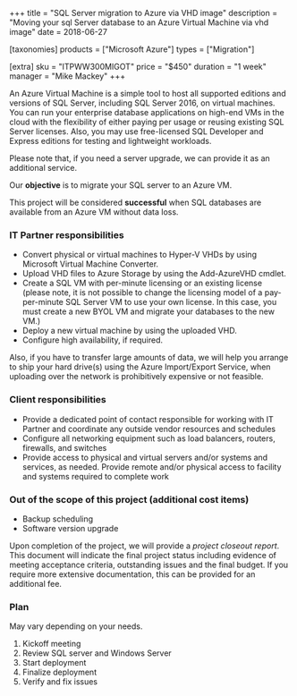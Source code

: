 +++
title = "SQL Server migration to Azure via VHD image"
description = "Moving your sql Server database to an Azure Virtual Machine via vhd image"
date = 2018-06-27

[taxonomies]
products = ["Microsoft Azure"]
types = ["Migration"]

[extra]
sku = "ITPWW300MIGOT"
price = "$450"
duration = "1 week"
manager = "Mike Mackey"
+++

An Azure Virtual Machine is a simple tool to host all supported editions
and versions of SQL Server, including SQL Server 2016,
on virtual machines. You can run your enterprise database applications
on high-end VMs in the cloud with the flexibility of either paying per
usage or reusing existing SQL Server licenses. Also, you may
use free-licensed SQL Developer and Express editions for
testing and lightweight workloads.

Please note that, if you need a server upgrade, we can provide it as an
additional service.

Our **objective** is to migrate your SQL server to an Azure VM.

This project will be considered **successful** when SQL
databases are available from an Azure VM without data loss.

### IT Partner responsibilities

-   Convert physical or virtual machines to Hyper-V VHDs by
    using Microsoft Virtual Machine Converter.
-   Upload VHD files to Azure Storage by using the Add-AzureVHD
    cmdlet.
-   Create a SQL VM with per-minute licensing or an existing
    license (please note, it is not possible to change the licensing
    model of a pay-per-minute SQL Server VM to use your own
    license. In this case, you must create a new BYOL VM and
    migrate your databases to the new VM.)
-   Deploy a new virtual machine by using the uploaded VHD.
-   Configure high availability, if required.

Also, if you have to transfer large amounts of data, we will help you
arrange to ship your hard drive(s) using the Azure Import/Export
Service, when uploading over the network is prohibitively expensive or
not feasible.

### Client responsibilities

-   Provide a dedicated point of contact responsible for working with IT
    Partner and coordinate any outside vendor resources and schedules
-   Configure all networking equipment such as load balancers, routers,
    firewalls, and switches
-   Provide access to physical and virtual servers and/or systems and
    services, as needed. Provide remote and/or physical access to
    facility and systems required to complete work

### Out of the scope of this project (additional cost items)

-   Backup scheduling
-   Software version upgrade

Upon completion of the project, we will provide a *project closeout
report*. This document will indicate the final project status including
evidence of meeting acceptance criteria, outstanding issues and the
final budget. If you require more extensive documentation, this can be
provided for an additional fee.

### Plan

May vary depending on your needs.

1.  Kickoff meeting
2.  Review SQL server and Windows Server
3.  Start deployment
4.  Finalize deployment
5.  Verify and fix issues